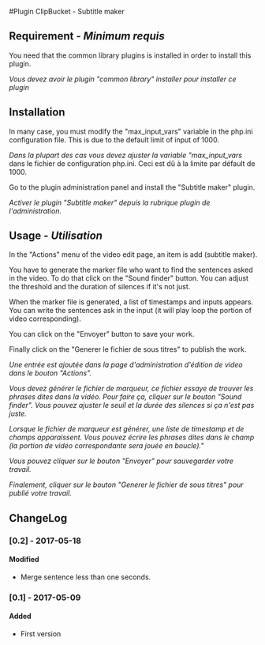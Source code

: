 #Plugin ClipBucket - Subtitle maker

## Requirement - *Minimum requis*
You need that the common library plugins is installed in order to install this plugin.

*Vous devez avoir le plugin "common library" installer pour installer ce plugin*

## Installation
In many case, you must modify the "max_input_vars" variable in the php.ini configuration file. This is due to the default limit of input of 1000.

*Dans la plupart des cas vous devez ajuster la variable "max_input_vars* dans le fichier de configuration php.ini. Ceci est dû à la limite par défault de 1000.


Go to the plugin administration panel and install the "Subtitle maker" plugin.

*Activer le plugin "Subtitle maker" depuis la rubrique plugin de l'administration.*

## Usage - *Utilisation*
In the "Actions" menu of the video edit page, an item is add (subtitle maker).

You have to generate the marker file who want to find the sentences asked in the video. To do that click on the "Sound finder" button. You can adjust the threshold and the duration of silences if it's not just.

When the marker file is generated, a list of timestamps and inputs appears. You can write the sentences ask in the input (it will play loop the portion of video corresponding).

You can click on the "Envoyer" button to save your work.

Finally click on the "Generer le fichier de sous titres" to publish the work.

*Une entrée est ajoutée dans la page d'administration d'édition de video dans le bouton "Actions".*

*Vous devez générer le fichier de marqueur, ce fichier essaye de trouver les phrases dites dans la vidéo. Pour faire ça, cliquer sur le bouton "Sound finder". Vous pouvez ajuster le seuil et la durée des silences si ça n'est pas juste.*

*Lorsque le fichier de marqueur est générer, une liste de timestamp et de champs apparaissent. Vous pouvez écrire les phrases dites dans le champ (la portion de vidéo correspondante sera jouée en boucle)."*

*Vous pouvez cliquer sur le bouton "Envoyer" pour sauvegarder votre travail.*

*Finalement, cliquer sur le bouton "Generer le fichier de sous titres" pour publié votre travail.*

## ChangeLog
### [0.2] - 2017-05-18
#### Modified
- Merge sentence less than one seconds.

### [0.1] - 2017-05-09
#### Added
- First version
